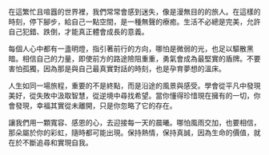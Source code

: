 在這繁忙且喧囂的世界裡，我們常常會感到迷失，像是漫無目的的旅人。在這樣的時刻，停下腳步，給自己一點空間，是一種無聲的療癒。生活不必總是完美，允許自己犯錯、跌倒，才能真正體會成長的意義。

每個人心中都有一盞明燈，指引著前行的方向，哪怕是微弱的光，也足以驅散黑暗。相信自己的力量，即使前方的路途險阻重重，勇氣會成為最堅實的盾牌。不要害怕孤獨，因為那是與自己最真實對話的時刻，也是孕育夢想的溫床。

人生如同一場旅程，重要的不是終點，而是沿途的風景與感受。學會從平凡中發現美好，從失敗中汲取智慧，從逆境中尋找希望。當你懂得珍惜現在擁有的一切，你會發現，幸福其實從未離開，只是你忽略了它的存在。

讓我們用一顆寬容、感恩的心，去迎接每一天的晨曦。哪怕風雨交加，也要相信，那朵屬於你的彩虹，隨時都可能出現。保持熱情，保持真誠，因為生命的價值，就在於不斷追尋和實現自我。